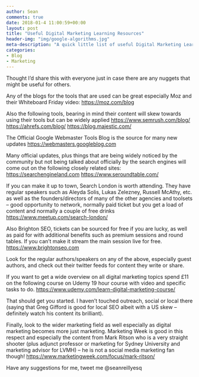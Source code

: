 ```yaml
---
author: Sean
comments: true
date: 2018-01-4 11:00:59+00:00
layout: post
title: "Useful Digital Marketing Learning Resources"
header-img: "img/google-algorithms.jpg"
meta-description: "A quick little list of useful Digital Marketing Learning Resources that I rate"
categories:
- Blog
- Marketing
---
```


Thought I’d share this with everyone just in case there are any nuggets that might be useful for others. 

Any of the blogs for the tools that are used can be great especially Moz and their Whiteboard Friday video:
https://moz.com/blog

Also the following tools, bearing in mind their content will skew towards using their tools but can be widely applied
https://www.semrush.com/blog/ 
https://ahrefs.com/blog/ 
https://blog.majestic.com/

The Official Google Webmaster Tools Blog is the source for many new updates 
https://webmasters.googleblog.com

Many official updates, plus things that are being widely noticed by the community but not being talked about officially by the search engines  will come out on the following closely related sites:
https://searchengineland.com 
https://www.seroundtable.com/

If you can make it up to town, Search London is worth attending. They have regular speakers such as Aleyda Solis, Lukas Zelezney, Russell McAthy, etc. as well as the founders/directors of many of the other agencies and toolsets – good opportunity to network, normally paid ticket but you get a load of content and normally a couple of free drinks
https://www.meetup.com/search-london/ 

Also Brighton SEO, tickets can be sourced for free if you are lucky, as well as paid for with additional benefits such as premium sessions and round tables.
If you can’t make it stream the main session live for free.
https://www.brightonseo.com 

Look for the regular authors/speakers on any of the above, especially guest authors, and check out their twitter feeds for content they write or share.

If you want to get a wide overview on all digital marketing topics spend £11 on the following course on Udemy 19 hour course with video and specific tasks to do.
https://www.udemy.com/learn-digital-marketing-course/

That should get you started. I haven’t touched outreach, social or local there (saying that Greg Gifford is good for local SEO albeit with a US skew – definitely watch his content its brilliant).

Finally, look to the wider marketing field as well especially as digital marketing becomes more just marketing. Marketing Week is good in this respect and especially the content from Mark Ritson who is a very straight shooter (plus adjunct professor or marketing for Sydney University and marketing advisor for LVMH) – he is not a social media marketing fan though! 
https://www.marketingweek.com/focus/mark-ritson/ 


Have any suggestions for me, tweet me @seanreillyesq
